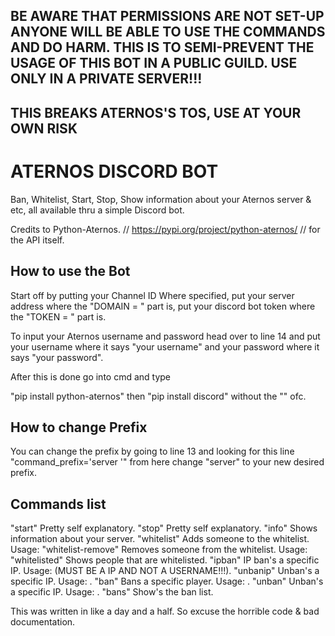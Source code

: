 ## BE AWARE THAT PERMISSIONS ARE NOT SET-UP ANYONE WILL BE ABLE TO USE THE COMMANDS AND DO HARM. THIS IS TO SEMI-PREVENT THE USAGE OF THIS BOT IN A PUBLIC GUILD. USE ONLY IN A PRIVATE SERVER!!! ##

## THIS BREAKS ATERNOS'S TOS, USE AT YOUR OWN RISK ##

# ATERNOS DISCORD BOT
Ban, Whitelist, Start, Stop, Show information about your Aternos server &amp; etc, all available thru a simple Discord bot.

Credits to
Python-Aternos. // https://pypi.org/project/python-aternos/ // for the API itself.

## How to use the Bot ##

Start off by putting your Channel ID Where specified, put your server address where the "DOMAIN = " part is, put your discord bot token where the "TOKEN = " part is.

To input your Aternos username and password head over to line 14 and put your username where it says "your username" and your password where it says "your password".

After this is done go into cmd and type

"pip install python-aternos" then "pip install discord" without the "" ofc.

## How to change Prefix ##
You can change the prefix by going to line 13 and looking for this line
"command_prefix='server '" from here change "server" to your new desired prefix.

## Commands list ##

"start" Pretty self explanatory.
"stop" Pretty self explanatory.
"info" Shows information about your server. 
"whitelist" Adds someone to the whitelist. Usage: <server whitelist username> 
"whitelist-remove" Removes someone from the whitelist. Usage: <server whitelist-remove username> 
"whitelisted" Shows people that are whitelisted. 
"ipban" IP ban's a specific IP. Usage: <server ipban put.an.ip.address.here> (MUST BE A IP AND NOT A USERNAME!!!).
"unbanip" Unban's a specific IP. Usage: <server unbanip put.an.ip.address.here>.
"ban" Bans a specific player. Usage: <server ban username>.
"unban" Unban's a specific IP. Usage: <server unban username>.
"bans" Show's the ban list. 

This was written in like a day and a half. So excuse the horrible code & bad documentation.
